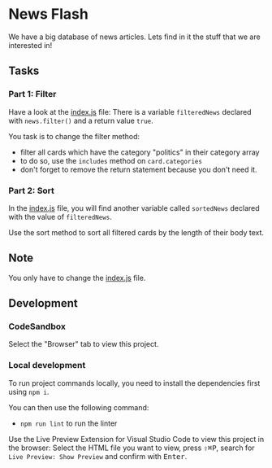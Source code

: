 # News Flash

We have a big database of news articles. Lets find in it the stuff that we are interested in!

## Tasks

### Part 1: Filter

Have a look at the [index.js](./js/index.js) file: There is a variable `filteredNews` declared with `news.filter()` and a return value `true`.

You task is to change the filter method:

- filter all cards which have the category "politics" in their category array
- to do so, use the `includes` method on `card.categories`
- don't forget to remove the return statement because you don't need it.

### Part 2: Sort

In the [index.js](./js/index.js) file, you will find another variable called `sortedNews` declared with the value of `filteredNews`.

Use the sort method to sort all filtered cards by the length of their body text.

## Note

You only have to change the [index.js](./js/index.js) file.

## Development

### CodeSandbox

Select the "Browser" tab to view this project.

### Local development

To run project commands locally, you need to install the dependencies first using `npm i`.

You can then use the following command:

- `npm run lint` to run the linter

Use the Live Preview Extension for Visual Studio Code to view this project in the browser: Select the HTML file you want to view, press <kbd>⇧</kbd><kbd>⌘</kbd><kbd>P</kbd>, search for `Live Preview: Show Preview` and confirm with <kbd>Enter</kbd>.
